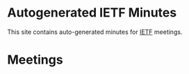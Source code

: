 # Autogenerated IETF Minutes

This site contains auto-generated minutes for [IETF](https://www.ietf.org/) meetings.


# Meetings



